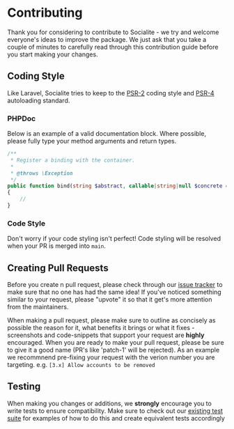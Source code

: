 # Contributing

Thank you for considering to contribute to Socialite - we try and welcome everyone's ideas to improve the package. We just ask that you take a couple of minutes to carefully read through this contribution guide before you start making your changes.

## Coding Style

Like Laravel, Socialite tries to keep to the [PSR-2](https://github.com/php-fig/fig-standards/blob/master/accepted/PSR-2-coding-style-guide.md) coding style and [PSR-4](https://github.com/php-fig/fig-standards/blob/master/accepted/PSR-4-autoloader.md) autoloading standard.

### PHPDoc

Below is an example of a valid documentation block. Where possible, please fully type your method arguments and return types.

```php
/**
 * Register a binding with the container.
 *
 * @throws \Exception
 */
public function bind(string $abstract, callable|string|null $concrete = null, bool $shared = false): void
{
    //
}
```

### Code Style

Don't worry if your code styling isn't perfect! Code styling will be resolved when your PR is merged into `main`.

## Creating Pull Requests

Before you create n pull request, please check through our [issue tracker](https://github.com/laravel-uis/socialite-ui/issues) to make sure that no one has had the same idea! If you've noticed something similar to your request, please "upvote" it so that it get's more attention from the maintainers.

When making a pull request, please make sure to outline as concisely as possible the reason for it, what benefits it brings or what it fixes - screenshots and code-snippets that support your request are **highly** encouraged. When you are ready to make your pull request, please be sure to give it a good name (PR's like 'patch-1' will be rejected). As an example we recommnend pre-fixing your request with the verion number you are targeting. e.g. `[3.x] Allow accounts to be removed`

## Testing

When making you changes or additions, we **strongly** encourage you to write tests to ensure compatibility. Make sure to check out our [existing test suite](https://github.com/laravel-uis/socialite-ui/tree/2.x/tests) for examples of how to do this and create equivalent tests accordingly
